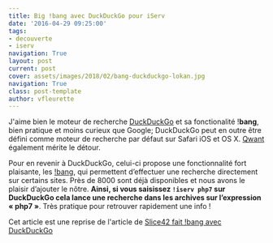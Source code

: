 ```yaml
---
title: Big !bang avec DuckDuckGo pour iServ
date: '2016-04-29 09:25:00'
tags:
- decouverte
- iserv
navigation: True
layout: post
current: post
cover: assets/images/2018/02/bang-duckduckgo-lokan.jpg
navigation: True
class: post-template
author: vfleurette
---
```


J'aime bien le moteur de recherche [DuckDuckGo](https://duckduckgo.com "Visiter https://duckduckgo.com/ (le lien s'ouvrira dans une nouvelle fenêtre)") et sa fonctionalité !**bang**, bien pratique et moins curieux que Google; DuckDuckGo peut en outre être défini comme moteur de recherche par défaut sur Safari iOS et OS X. [Qwant](https://www.qwant.com "Visiter https://www.qwant.com/ (le lien s'ouvrira dans une nouvelle fenêtre)") également mérite le détour.

Pour en revenir à DuckDuckGo, celui-ci propose une fonctionnalité fort plaisante, les [!bang](https://duckduckgo.com/bang "Visiter https://duckduckgo.com/bang (le lien s'ouvrira dans une nouvelle fenêtre)"), qui permettent d’effectuer une recherche directement sur certains sites. Près de 8000 sont déjà disponibles et nous avons le plaisir d’ajouter le nôtre. **Ainsi, si vous saisissez `!iserv php7` sur DuckDuckGo cela lance une recherche dans les archives sur l’expression « php7 »**. Très pratique pour retrouver rapidement une info !

Cet article est une reprise de l'article de [Slice42 fait !bang avec DuckDuckGo](https://slice42.com/divers/2016/02/slice42-fait-bang-avec-duckduckgo-34709/)